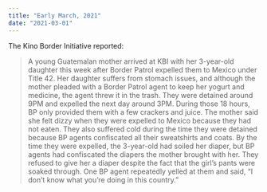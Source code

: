 ```yaml
---
title: "Early March, 2021"
date: "2021-03-01"
---
```


The Kino Border Initiative reported:

> A young Guatemalan mother arrived at KBI with her 3-year-old daughter this week after Border Patrol expelled them to Mexico under Title 42. Her daughter suffers from stomach issues, and although the mother pleaded with a Border Patrol agent to keep her yogurt and medicine, the agent threw it in the trash. They were detained around 9PM and expelled the next day around 3PM. During those 18 hours, BP only provided them with a few crackers and juice. The mother said she felt dizzy when they were expelled to Mexico because they had not eaten. They also suffered cold during the time they were detained because BP agents confiscated all their sweatshirts and coats. By the time they were expelled, the 3-year-old had soiled her diaper, but BP agents had confiscated the diapers the mother brought with her. They refused to give her a diaper despite the fact that the girl’s pants were soaked through. One BP agent repeatedly yelled at them and said, “I don’t know what you’re doing in this country.”
